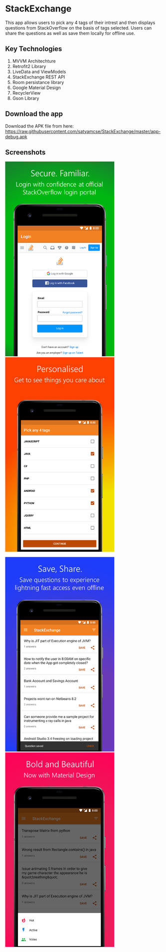 # StackExchange
This app allows users to pick any 4 tags of their intrest and then displays questions from StackOverflow on the basis of tags selected. Users can share the questions as well as save them locally for offline use. 

## Key Technologies
1. MVVM Architechture
2. Retrofit2 Library
3. LiveData and ViewModels
4. StackExchange REST API
5. Room persistance library
6. Google Material Design
7. RecyclerView
8. Gson Library

## Download the app
Download the APK file from here: https://raw.githubusercontent.com/satyamcse/StackExchange/master/app-debug.apk 

## Screenshots

<img src="https://raw.githubusercontent.com/satyamcse/StackExchange/master/graphics/Slide8.PNG" width="350">  <img src="https://raw.githubusercontent.com/satyamcse/StackExchange/master/graphics/Slide9.PNG" width="350"> 

<img src="https://raw.githubusercontent.com/satyamcse/StackExchange/master/graphics/Slide10.PNG" width="350">  <img src="https://raw.githubusercontent.com/satyamcse/StackExchange/master/graphics/Slide11.PNG" width="350">
